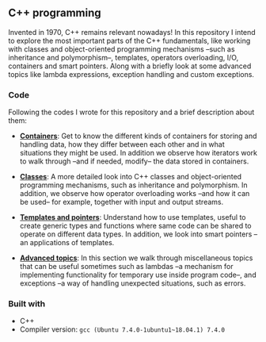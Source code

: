 ## C++ programming
Invented in 1970, C++ remains relevant nowadays! In this repository I intend to explore the most important parts of the C++ fundamentals, like working with classes and object-oriented programming mechanisms –such as inheritance and polymorphism–, templates, operators overloading, I/O, containers and smart pointers. Along with a briefly look at some advanced topics like lambda expressions, exception handling and custom exceptions.

### Code
Following the codes I wrote for this repository and a brief description about them:

* [**Containers**](src/containers): Get to know the different kinds of containers for storing and handling data, how they differ between each other and in what situations they might be used. In addition we observe how iterators work to walk through –and if needed, modify– the data stored in containers.

* [**Classes**](src/classes): A more detailed look into C++ classes and object-oriented programming mechanisms, such as inheritance and polymorphism. In addition, we observe how operator overloading works –and how it can be used– for example, together with input and output streams.

* [**Templates and pointers**](src/templates-and-pointers): Understand how to use templates, useful to create generic types and functions where same code can be shared to operate on different data types. In addition, we look into smart pointers –an applications of templates.

* [**Advanced topics**](src/advanced): In this section we walk through miscellaneous topics that can be useful sometimes such as lambdas –a mechanism for implementing functionality for temporary use inside program code–, and exceptions –a way of handling unexpected situations, such as errors.

### Built with
* C++
* Compiler version: ``gcc (Ubuntu 7.4.0-1ubuntu1~18.04.1) 7.4.0``